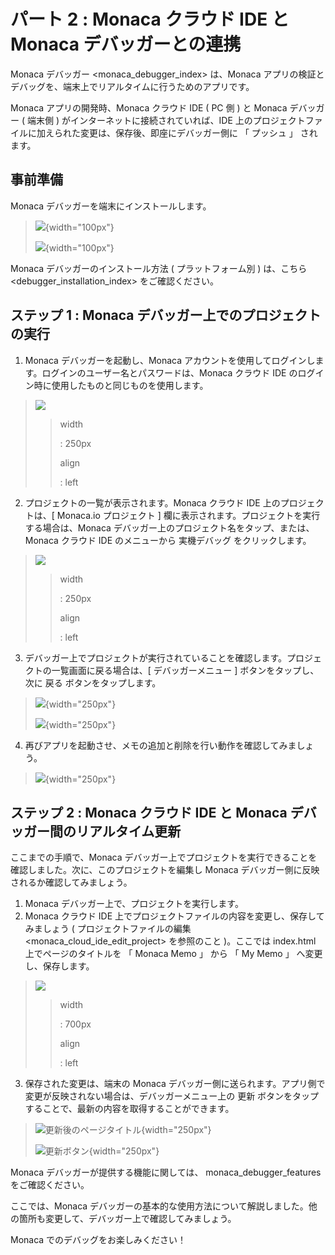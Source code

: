 パート 2 : Monaca クラウド IDE と Monaca デバッガーとの連携
===========================================================

Monaca デバッガー &lt;monaca\_debugger\_index&gt; は、Monaca
アプリの検証とデバッグを、端末上でリアルタイムに行うためのアプリです。

Monaca アプリの開発時、Monaca クラウド IDE ( PC 側 ) と Monaca
デバッガー ( 端末側 ) がインターネットに接続されていれば、IDE
上のプロジェクトファイルに加えられた変更は、保存後、即座にデバッガー側に
「 プッシュ 」 されます。

事前準備
--------

Monaca デバッガーを端末にインストールします。

> ![](images/testing_debugging/App_Store.jpg){width="100px"}
>
> ![](images/testing_debugging/Google_play.png){width="100px"}

<div class="admonition note">

Monaca デバッガーのインストール方法 ( プラットフォーム別 )
は、こちら &lt;debugger\_installation\_index&gt; をご確認ください。

</div>

ステップ 1 : Monaca デバッガー上でのプロジェクトの実行
------------------------------------------------------

1.  Monaca デバッガーを起動し、Monaca
    アカウントを使用してログインします。ログインのユーザー名とパスワードは、Monaca
    クラウド IDE のログイン時に使用したものと同じものを使用します。

> ![](images/testing_debugging/1.png)
>
> > width
> >
> > :   250px
> >
> > align
> >
> > :   left
> >
2.  プロジェクトの一覧が表示されます。Monaca クラウド IDE
    上のプロジェクトは、\[ Monaca.io プロジェクト \]
    欄に表示されます。プロジェクトを実行する場合は、Monaca
    デバッガー上のプロジェクト名をタップ、または、Monaca クラウド IDE
    のメニューから 実機デバッグ をクリックします。

> ![](images/testing_debugging/2.png)
>
> > width
> >
> > :   250px
> >
> > align
> >
> > :   left
> >
3.  デバッガー上でプロジェクトが実行されていることを確認します。プロジェクトの一覧画面に戻る場合は、\[
    デバッガーメニュー \] ボタンをタップし、次に 戻る
    ボタンをタップします。

> ![](images/testing_debugging/3.png){width="250px"}
>
> ![](images/testing_debugging/6.png){width="250px"}

4.  再びアプリを起動させ、メモの追加と削除を行い動作を確認してみましょう。

> ![](images/testing_debugging/4.png){width="250px"}

ステップ 2 : Monaca クラウド IDE と Monaca デバッガー間のリアルタイム更新
-------------------------------------------------------------------------

ここまでの手順で、Monaca
デバッガー上でプロジェクトを実行できることを確認しました。次に、このプロジェクトを編集し
Monaca デバッガー側に反映されるか確認してみましょう。

1.  Monaca デバッガー上で、プロジェクトを実行します。
2.  Monaca クラウド IDE
    上でプロジェクトファイルの内容を変更し、保存してみましょう (
    プロジェクトファイルの編集 &lt;monaca\_cloud\_ide\_edit\_project&gt;
    を参照のこと )。ここでは index.html 上でページのタイトルを 「 Monaca
    Memo 」 から 「 My Memo 」 へ変更し、保存します。

> ![](images/testing_debugging/7.png)
>
> > width
> >
> > :   700px
> >
> > align
> >
> > :   left
> >
3.  保存された変更は、端末の Monaca
    デバッガー側に送られます。アプリ側で変更が反映されない場合は、デバッガーメニュー上の
    更新 ボタンをタップすることで、最新の内容を取得することができます。

> ![更新後のページタイトル](images/testing_debugging/5.png){width="250px"}
>
> ![更新ボタン](images/testing_debugging/8.png){width="250px"}

<div class="admonition note">

Monaca デバッガーが提供する機能に関しては、 monaca\_debugger\_features
をご確認ください。

</div>

ここでは、Monaca
デバッガーの基本的な使用方法について解説しました。他の箇所も変更して、デバッガー上で確認してみましょう。

Monaca でのデバッグをお楽しみください！
